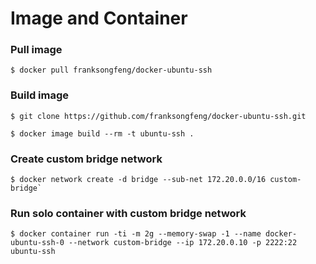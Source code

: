 Image and Container
===================

### Pull image

``
$ docker pull franksongfeng/docker-ubuntu-ssh
``

### Build image

``
$ git clone https://github.com/franksongfeng/docker-ubuntu-ssh.git
``

``
$ docker image build --rm -t ubuntu-ssh .
``

### Create custom bridge network

``
$ docker network create -d bridge --sub-net 172.20.0.0/16 custom-bridge`
``

### Run solo container with custom bridge network

``
$ docker container run -ti -m 2g --memory-swap -1 --name docker-ubuntu-ssh-0 --network custom-bridge --ip 172.20.0.10 -p 2222:22 ubuntu-ssh
``

